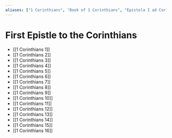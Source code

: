 ```yaml
---
aliases: ["1 Corinthians", "Book of 1 Corinthians", "Epistola I ad Corinthios", "First Corinthians", "First Epistle of St. Paul to the Corinthians", "First Epistle to the Corinthians", "First Letter of Paul to the Corinthians", "Πρὸς Κορινθίους Αʹ"]
---
```



# First Epistle to the Corinthians
- [[1 Corinthians 1]]
- [[1 Corinthians 2]]
- [[1 Corinthians 3]]
- [[1 Corinthians 4]]
- [[1 Corinthians 5]]
- [[1 Corinthians 6]]
- [[1 Corinthians 7]]
- [[1 Corinthians 8]]
- [[1 Corinthians 9]]
- [[1 Corinthians 10]]
- [[1 Corinthians 11]]
- [[1 Corinthians 12]]
- [[1 Corinthians 13]]
- [[1 Corinthians 14]]
- [[1 Corinthians 15]]
- [[1 Corinthians 16]]

